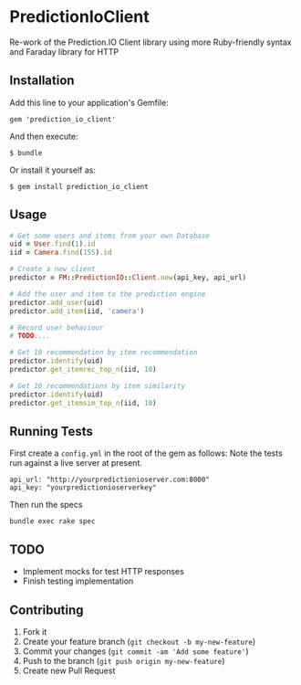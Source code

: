 # PredictionIoClient

Re-work of the Prediction.IO Client library using more Ruby-friendly syntax and Faraday library for HTTP

## Installation

Add this line to your application's Gemfile:

    gem 'prediction_io_client'

And then execute:

    $ bundle

Or install it yourself as:

    $ gem install prediction_io_client

## Usage

```ruby
# Get some users and items from your own Database
uid = User.find(1).id
iid = Camera.find(155).id

# Create a new client
predictor = FM::PredictionIO::Client.new(api_key, api_url)

# Add the user and item to the prediction engine
predictor.add_user(uid)
predictor.add_item(iid, 'camera')

# Record user behaviour
# TODO....

# Get 10 recommendation by item recommendation
predictor.identify(uid)
predictor.get_itemrec_top_n(iid, 10)

# Get 10 recommendations by item similarity
predictor.identify(uid)
predictor.get_itemsim_top_n(iid, 10)
```


## Running Tests

First create a `config.yml` in the root of the gem as follows:
Note the tests run against a live server at present.

```
api_url: "http://yourpredictionioserver.com:8000"
api_key: "yourpredictionioserverkey"
```

Then run the specs
```
bundle exec rake spec
```

## TODO
* Implement mocks for test HTTP responses
* Finish testing implementation

## Contributing

1. Fork it
2. Create your feature branch (`git checkout -b my-new-feature`)
3. Commit your changes (`git commit -am 'Add some feature'`)
4. Push to the branch (`git push origin my-new-feature`)
5. Create new Pull Request
